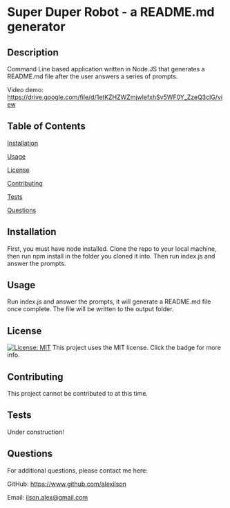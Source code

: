 # Super Duper Robot - a README.md generator

## Description
Command Line based application written in Node.JS that generates a README.md file after the user answers a series of prompts.

Video demo: https://drive.google.com/file/d/1etKZHZWZmjwlefxhSv5WF0Y_ZzeQ3clG/view

## Table of Contents
[Installation](#installation)

[Usage](#usage)

[License](#license)

[Contributing](#contributing)

[Tests](#tests)

[Questions](#questions)


## Installation
First, you must have node installed. Clone the repo to your local machine, then run npm install in the folder you cloned it into. Then run index.js and answer the prompts.

## Usage
Run index.js and answer the prompts, it will generate a README.md file once complete. The file will be written to the output folder.

## License
[![License: MIT](https://img.shields.io/badge/License-MIT-yellow.svg)](https://opensource.org/licenses/MIT)
This project uses the MIT license. Click the badge for more info.

## Contributing
This project cannot be contributed to at this time.

## Tests
Under construction!

## Questions
For additional questions, please contact me here:

GitHub: https://www.github.com/alexilson

Email: ilson.alex@gmail.com

